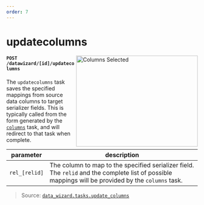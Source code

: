```yaml
---
order: 7
---
```


# updatecolumns

<img align="right" width=320 height=240
     alt="Columns Selected"
     src="https://django-data-wizard.wq.io/images/screenshots/03-updatecolumns.png">
     
#### `POST /datawizard/[id]/updatecolumns`

The `updatecolumns` task saves the specified mappings from source data columns to target serializer fields.  This is typically called from the form generated by the [`columns`][columns] task, and will redirect to that task when complete.

parameter     | description
--------------|----------------------------------------
`rel_[relid]` | The column to map to the specified serializer field.  The `relid` and the complete list of possible mappings will be provided by the `columns` task.

> Source: [`data_wizard.tasks.update_columns`](https://github.com/wq/django-data-wizard/blob/main/data_wizard/tasks.py#L459)

[columns]: ./columns.md

